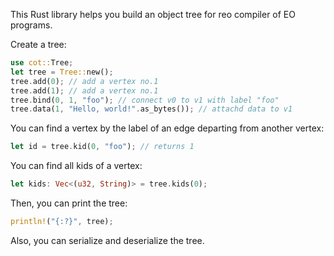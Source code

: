 This Rust library helps you build an object tree for
reo compiler of EO programs.

Create a tree:

```rust
use cot::Tree;
let tree = Tree::new();
tree.add(0); // add a vertex no.1
tree.add(1); // add a vertex no.1
tree.bind(0, 1, "foo"); // connect v0 to v1 with label "foo"
tree.data(1, "Hello, world!".as_bytes()); // attachd data to v1
```

You can find a vertex by the label of an edge departing from another vertex:

```rust
let id = tree.kid(0, "foo"); // returns 1
```

You can find all kids of a vertex:

```rust
let kids: Vec<(u32, String)> = tree.kids(0);
```

Then, you can print the tree:

```rust
println!("{:?}", tree);
```

Also, you can serialize and deserialize the tree.
